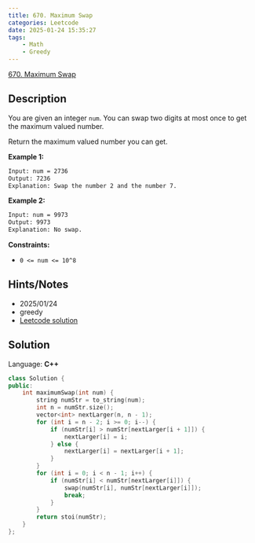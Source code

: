 ```yaml
---
title: 670. Maximum Swap
categories: Leetcode
date: 2025-01-24 15:35:27
tags:
    - Math
    - Greedy
---
```


[670. Maximum Swap](https://leetcode.com/problems/maximum-swap/description/?envType=company&envId=facebook&favoriteSlug=facebook-three-months)

## Description

You are given an integer `num`. You can swap two digits at most once to get the maximum valued number.

Return the maximum valued number you can get.

**Example 1:**

```bash
Input: num = 2736
Output: 7236
Explanation: Swap the number 2 and the number 7.
```

**Example 2:**

```bash
Input: num = 9973
Output: 9973
Explanation: No swap.
```

**Constraints:**

- `0 <= num <= 10^8`

## Hints/Notes

- 2025/01/24
- greedy
- [Leetcode solution](https://leetcode.com/problems/maximum-swap/editorial/?envType=company&envId=facebook&favoriteSlug=facebook-three-months)

## Solution

Language: **C++**

```C++
class Solution {
public:
    int maximumSwap(int num) {
        string numStr = to_string(num);
        int n = numStr.size();
        vector<int> nextLarger(n, n - 1);
        for (int i = n - 2; i >= 0; i--) {
            if (numStr[i] > numStr[nextLarger[i + 1]]) {
                nextLarger[i] = i;
            } else {
                nextLarger[i] = nextLarger[i + 1];
            }
        }
        for (int i = 0; i < n - 1; i++) {
            if (numStr[i] < numStr[nextLarger[i]]) {
                swap(numStr[i], numStr[nextLarger[i]]);
                break;
            }
        }
        return stoi(numStr);
    }
};
```
